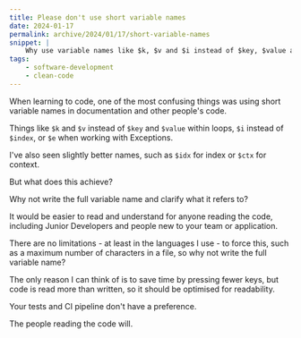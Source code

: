 ```yaml
---
title: Please don't use short variable names
date: 2024-01-17
permalink: archive/2024/01/17/short-variable-names
snippet: |
    Why use variable names like $k, $v and $i instead of $key, $value and $index? What benefit does it add?
tags:
    - software-development
    - clean-code
---
```


When learning to code, one of the most confusing things was using short variable names in documentation and other people's code.

Things like `$k` and `$v` instead of `$key` and `$value` within loops, `$i` instead of `$index`, or `$e` when working with Exceptions.

I've also seen slightly better names, such as `$idx` for index or `$ctx` for context.

But what does this achieve?

Why not write the full variable name and clarify what it refers to?

It would be easier to read and understand for anyone reading the code, including Junior Developers and people new to your team or application.

There are no limitations - at least in the languages I use - to force this, such as a maximum number of characters in a file, so why not write the full variable name?

The only reason I can think of is to save time by pressing fewer keys, but code is read more than written, so it should be optimised for readability.

Your tests and CI pipeline don't have a preference.

The people reading the code will.
